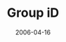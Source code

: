 ---
layout: message
category: message
series: "iD"
title: "Group iD"
date: 2006-04-16
audio-description: "YOU SHOULD DO MORE.YOU SHOULD MAKE MORE.YOU DESERVE MORE.  Simple statements that have crossed our radar and somehow managed to become a part of our identity. But what if those statements you’ve embraced as your identity are actually lies? Consider the de"
audio: "http://www.crossroads.net/audio/2006/2006_02_iD_Series/iD_06_Group_ID_04-16-06.mp3"
audio-title: "Group iD"
audio-duration: "37&#58;05"
---